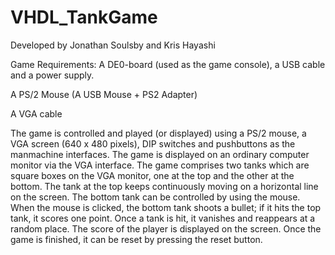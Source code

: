 # VHDL_TankGame
Developed by Jonathan Soulsby and Kris Hayashi

Game Requirements:
A DE0-board (used as the game console), a USB cable and a power supply.

A PS/2 Mouse (A USB Mouse + PS2 Adapter)

A VGA cable

The game is controlled and played (or displayed)
using a PS/2 mouse, a VGA screen (640 x 480 pixels), DIP switches and pushbuttons as the manmachine
interfaces. The game is displayed on an ordinary computer monitor via the VGA
interface. The game comprises two tanks which are square boxes on the VGA monitor, one
at the top and the other at the bottom. The tank at the top keeps continuously moving on a horizontal
line on the screen. The bottom tank can be controlled by using the mouse. When the mouse is clicked, the
bottom tank shoots a bullet; if it hits the top tank, it scores one point. Once a tank is hit, it
vanishes and reappears at a random place. The score of the player is displayed on the screen. Once
the game is finished, it can be reset by pressing the reset button.
